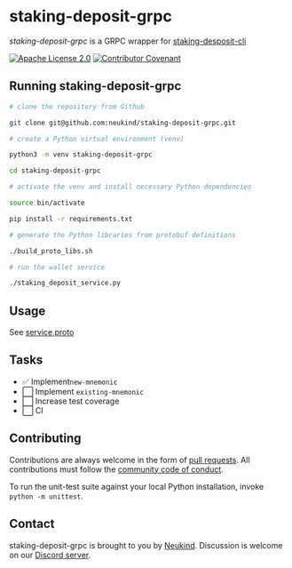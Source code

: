 
# staking-deposit-grpc


*staking-deposit-grpc* is a GRPC wrapper for [staking-desposit-cli](https://github.com/ethereum/staking-deposit-cli)

[![Apache License 2.0](https://img.shields.io/github/license/neukind/staking-deposit-grpc)](https://github.com/peterblockman/staking-deposit-grpc/blob/main/LICENSE)
[![Contributor Covenant](https://img.shields.io/badge/Contributor%20Covenant-v2.0%20adopted-ff69b4.svg)](CODE_OF_CONDUCT.md)

## Running staking-deposit-grpc

```bash
# clone the repository from Github

git clone git@github.com:neukind/staking-deposit-grpc.git

# create a Python virtual environment (venv)

python3 -m venv staking-deposit-grpc

cd staking-deposit-grpc

# activate the venv and install necessary Python dependencies

source bin/activate

pip install -r requirements.txt

# generate the Python libraries from protobuf definitions

./build_proto_libs.sh

# run the wallet service

./staking_deposit_service.py
```
## Usage 

See [service.proto](https://github.com/neukind/staking-deposit-grpc/blob/main/include/proto/service.proto)

## Tasks

 - :white_check_mark: Implement`new-mnemonic` 
 - :white_large_square: Implement `existing-mnemonic`  
 - :white_large_square: Increase test coverage
 - :white_large_square: CI

## Contributing

Contributions are always welcome in the form of [pull requests](https://github.com/neukind/staking-deposit-grpc/pulls). All contributions must follow the [community code of conduct](CODE_OF_CONDUCT.md).

To run the unit-test suite against your local Python installation, invoke `python -m unittest`.

## Contact

staking-deposit-grpc is brought to you by [Neukind](https://www.neukind.com/). Discussion is welcome on our [Discord server](https://discord.gg/x8TDzpPHcK).